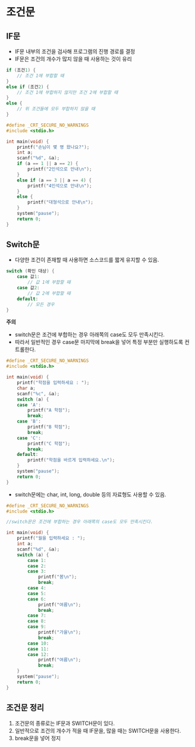 # 조건문

## IF문

- IF문 내부의 조건을 검사해 프로그램의 진행 경로를 결정
- IF문은 조건의 개수가 많지 않을 때 사용하는 것이 유리

```c
if (조건1) {
    // 조건 1에 부합할 때
}
else if (조건2) {
    // 조건 1에 부합하지 않지만 조건 2에 부합할 때
}
else {
    // 위 조건들에 모두 부합하지 않을 때
}
```



```c
#define _CRT_SECURE_NO_WARNINGS
#include <stdio.h>

int main(void) {
	printf("손님이 몇 명 왔나요?");
	int a;
	scanf("%d", &a);
	if (a == 1 || a == 2) {
		printf("2인석으로 안내\n");
	}
	else if (a == 3 || a == 4) {
		printf("4인석으로 안내\n");
	}
	else {
		printf("대형석으로 안내\n");
	}
	system("pause");
    return 0;
}
```





## Switch문

- 다양한 조건이 존재할 때 사용하면 소스코드를 짧게 유지할 수 있음.

```c
switch (확인 대상) {
    case 값1:
        // 값 1에 부합할 때
    case 값2:
        // 값 2에 부합할 때
	default:
        // 모든 경우
}
```

**주의**

- switch문은 조건에 부합하는 경우 아래쪽의 case도 모두 만족시킨다.
- 따라서 일반적인 경우 case문 마지막에 break을 넣어 특정 부분만 실행하도록 컨트롤한다.

```c
#define _CRT_SECURE_NO_WARNINGS
#include <stdio.h>

int main(void) {
	printf("학점을 입력하세요 : ");
	char a;
	scanf("%c", &a);
	switch (a) {
	case 'A':
		printf("A 학점");
		break;
	case 'B':
		printf("B 학점");
		break;
	case 'C':
		printf("C 학점");
		break;
	default:
		printf("학점을 바르게 입력하세요.\n");
	}
	system("pause");
	return 0;
}
```

- switch문에는 char, int, long, double 등의 자료형도 사용할 수 있음.



```c
#define _CRT_SECURE_NO_WARNINGS
#include <stdio.h>

//switch문은 조건에 부합하는 경우 아래쪽의 case도 모두 만족시킨다.

int main(void) {
	printf("월을 입력하세요 : ");
	int a;
	scanf("%d", &a);
	switch (a) {
        case 1:
        case 2:
        case 3:
			printf("봄\n");
			break;
		case 4:
        case 5:
        case 6:
            printf("여름\n");
            break;
		case 7:
        case 8:
        case 9:
            printf("가을\n");
            break;
		case 10:
        case 11:
        case 12:
            printf("여름\n");
            break;
    }
    system("pause");
    return 0;
}
```



## 조건문 정리

1. 조건문의 종류로는 IF문과 SWITCH문이 있다.
2. 일반적으로 조건의 개수가 적을 때 IF문을, 많을 때는 SWITCH문을 사용한다.
3. break문을 넣어 정지